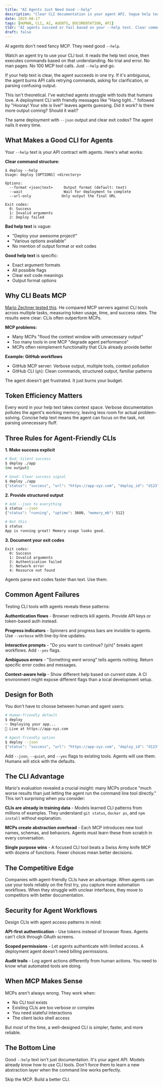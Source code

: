 ```yaml
---
title: "AI Agents Just Need Good --help"
description: "Clear CLI documentation is your agent API. Vague help text costs 2x more in API calls and failed automations."
date: 2025-08-17
tags: [HUMAN, CLI, AI, AGENTS, DOCUMENTATION, API]
tldr: "AI agents succeed or fail based on your --help text. Clear command structure, explicit success signals, and structured output options make the difference between one API call and five retries."
draft: false
---
```


AI agents don't need fancy MCP. They need good `--help`.

Watch an agent try to use your CLI tool. It reads the help text once, then executes commands based on that understanding. No trial and error. No man pages. No 100 MCP tool calls. Just `--help` and go.

If your help text is clear, the agent succeeds in one try. If it's ambiguous, the agent burns API calls retrying commands, asking for clarification, or parsing confusing output.

This isn't theoretical. I've watched agents struggle with tools that humans love. A deployment CLI with friendly messages like "Hang tight..." followed by "Hooray! Your site is live!" leaves agents guessing. Did it work? Is there more output coming? Should it wait?

The same deployment with `--json` output and clear exit codes? The agent nails it every time.

## What Makes a Good CLI for Agents

Your `--help` text is your API contract with agents. Here's what works:

**Clear command structure:**
```
$ deploy --help
Usage: deploy [OPTIONS] <directory>

Options:
  --format <json|text>     Output format (default: text)
  --wait                   Wait for deployment to complete
  --url-only              Only output the final URL
  
Exit codes:
  0: Success
  1: Invalid arguments
  2: Deploy failed
```

**Bad help text** is vague:
- "Deploy your awesome project!"
- "Various options available"
- No mention of output format or exit codes

**Good help text** is specific:
- Exact argument formats
- All possible flags
- Clear exit code meanings
- Output format options

## Why CLI Beats MCP

[Mario Zechner tested this](https://mariozechner.at/posts/2025-08-15-mcp-vs-cli/). He compared MCP servers against CLI tools across multiple tasks, measuring token usage, time, and success rates. The results were clear: CLIs often outperform MCPs.

**MCP problems:**
- Many MCPs "flood the context window with unnecessary output"
- Too many tools in one MCP "degrade agent performance"
- MCPs often reimplement functionality that CLIs already provide better

**Example: GitHub workflows**
- GitHub MCP server: Verbose output, multiple tools, context pollution
- GitHub CLI (`gh`): Clean commands, structured output, familiar patterns

The agent doesn't get frustrated. It just burns your budget.

## Token Efficiency Matters

Every word in your help text takes context space. Verbose documentation pollutes the agent's working memory, leaving less room for actual problem-solving. Concise help text means the agent can focus on the task, not parsing unnecessary fluff.

## Three Rules for Agent-Friendly CLIs

**1. Make success explicit**
```bash
# Bad: Silent success
$ deploy ./app
(no output)

# Good: Clear success signal  
$ deploy ./app
{"status": "success", "url": "https://app-xyz.com", "deploy_id": "d123"}
```

**2. Provide structured output**
```bash
# Add --json to everything
$ status --json
{"status": "running", "uptime": 3600, "memory_mb": 512}

# Not this
$ status  
App is running great! Memory usage looks good.
```

**3. Document your exit codes**
```
Exit codes:
  0: Success
  1: Invalid arguments  
  2: Authentication failed
  3: Network error
  4: Resource not found
```

Agents parse exit codes faster than text. Use them.

## Common Agent Failures

Testing CLI tools with agents reveals these patterns:

**Authentication flows** - Browser redirects kill agents. Provide API keys or token-based auth instead.

**Progress indicators** - Spinners and progress bars are invisible to agents. Use `--verbose` with line-by-line updates.

**Interactive prompts** - "Do you want to continue? (y/n)" breaks agent workflows. Add `--yes` flags.

**Ambiguous errors** - "Something went wrong" tells agents nothing. Return specific error codes and messages.

**Context-aware help** - Show different help based on current state. A CI environment might expose different flags than a local development setup.

## Design for Both

You don't have to choose between human and agent users:

```bash
# Human-friendly default
$ deploy
✨ Deploying your app...
🚀 Live at https://app-xyz.com

# Agent-friendly option  
$ deploy --json
{"status": "success", "url": "https://app-xyz.com", "deploy_id": "d123"}
```

Add `--json`, `--quiet`, and `--yes` flags to existing tools. Agents will use them. Humans will stick with the defaults.

## The CLI Advantage

Mario's evaluation revealed a crucial insight: many MCPs produce "much worse results than just letting the agent run the command line tool directly." This isn't surprising when you consider:

**CLIs are already in training data** - Models learned CLI patterns from millions of examples. They understand `git status`, `docker ps`, and `npm install` without explanation.

**MCPs create abstraction overhead** - Each MCP introduces new tool names, schemas, and behaviors. Agents must learn these from scratch in every conversation.

**Single purpose wins** - A focused CLI tool beats a Swiss Army knife MCP with dozens of functions. Fewer choices mean better decisions.

## The Competitive Edge

Companies with agent-friendly CLIs have an advantage. When agents can use your tools reliably on the first try, you capture more automation workflows. When they struggle with unclear interfaces, they move to competitors with better documentation.

## Security for Agent Workflows

Design CLIs with agent access patterns in mind:

**API-first authentication** - Use tokens instead of browser flows. Agents can't click through OAuth screens.

**Scoped permissions** - Let agents authenticate with limited access. A deployment agent doesn't need billing permissions.

**Audit trails** - Log agent actions differently from human actions. You need to know what automated tools are doing.

## When MCP Makes Sense

MCPs aren't always wrong. They work when:
- No CLI tool exists
- Existing CLIs are too verbose or complex
- You need stateful interactions
- The client lacks shell access

But most of the time, a well-designed CLI is simpler, faster, and more reliable.

## The Bottom Line

Good `--help` text isn't just documentation. It's your agent API. Models already know how to use CLI tools. Don't force them to learn a new abstraction layer when the command line works perfectly.

Skip the MCP. Build a better CLI.